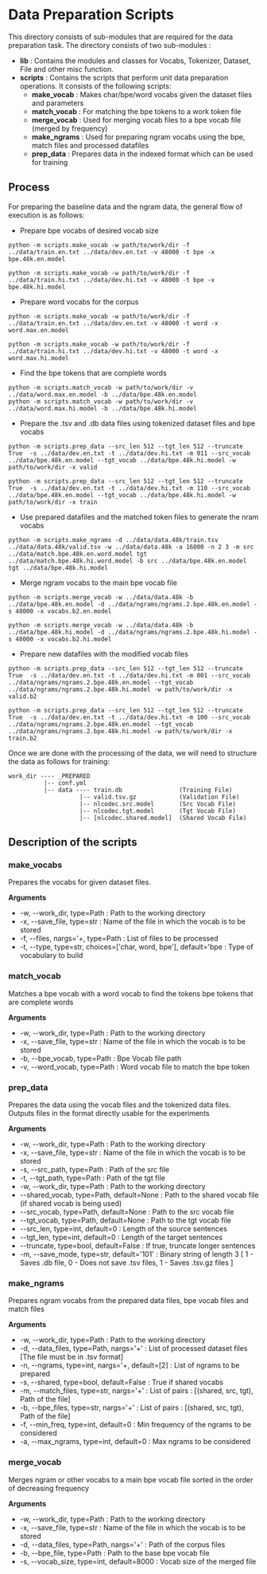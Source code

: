 # Data Preparation Scripts

This directory consists of sub-modules that are required for the data preparation task. The directory consists of two sub-modules : 
- **lib** : Contains the modules and classes for Vocabs, Tokenizer, Dataset, File and other misc function.
- **scripts** : Contains the scripts that perform unit data preparation operations. It consists of the following scripts:
  - **make_vocab** : Makes char/bpe/word vocabs given the dataset files and parameters
  - **match_vocab** : For matching the bpe tokens to a work token file
  - **merge_vocab** : Used for merging vocab files to a bpe vocab file (merged by frequency)
  - **make_ngrams** : Used for preparing ngram vocabs using the bpe, match files and processed datafiles
  - **prep_data** : Prepares data in the indexed format which can be used for training


## Process 

For preparing the baseline data and the ngram data, the general flow of execution is as follows:
- Prepare bpe vocabs of desired vocab size
```
python -m scripts.make_vocab -w path/to/work/dir -f ../data/train.en.txt ../data/dev.en.txt -v 48000 -t bpe -x bpe.48k.en.model

python -m scripts.make_vocab -w path/to/work/dir -f ../data/train.hi.txt ../data/dev.hi.txt -v 48000 -t bpe -x bpe.48k.hi.model
```
- Prepare word vocabs for the corpus
```
python -m scripts.make_vocab -w path/to/work/dir -f ../data/train.en.txt ../data/dev.en.txt -v 48000 -t word -x word.max.en.model

python -m scripts.make_vocab -w path/to/work/dir -f ../data/train.hi.txt ../data/dev.hi.txt -v 48000 -t word -x word.max.hi.model
```
- Find the bpe tokens that are complete words
```
python -m scripts.match_vocab -w path/to/work/dir -v ../data/word.max.en.model -b ../data/bpe.48k.en.model
python -m scripts.match_vocab -w path/to/work/dir -v ../data/word.max.hi.model -b ../data/bpe.48k.hi.model
```
- Prepare the .tsv and .db data files using tokenized dataset files and bpe vocabs
```
python -m scripts.prep_data --src_len 512 --tgt_len 512 --truncate True  -s ../data/dev.en.txt -t ../data/dev.hi.txt -m 011 --src_vocab ../data/bpe.48k.en.model --tgt_vocab ../data/bpe.48k.hi.model -w path/to/work/dir -x valid

python -m scripts.prep_data --src_len 512 --tgt_len 512 --truncate True  -s ../data/dev.en.txt -t ../data/dev.hi.txt -m 110 --src_vocab ../data/bpe.48k.en.model --tgt_vocab ../data/bpe.48k.hi.model -w path/to/work/dir -x train
```
- Use prepared datafiles and the matched token files to generate the nram vocabs
```
python -m scripts.make_ngrams -d ../data/data.48k/train.tsv ../data/data.48k/valid.tsv -w ../data/data.48k -a 16000 -n 2 3 -m src ../data/match.bpe.48k.en.word.model tgt ../data/match.bpe.48k.hi.word.model -b src ../data/bpe.48k.en.model tgt ../data/bpe.48k.hi.model
```
- Merge ngram vocabs to the main bpe vocab file
```
python -m scripts.merge_vocab -w ../data/data.48k -b ../data/bpe.48k.en.model -d ../data/ngrams/ngrams.2.bpe.48k.en.model -s 48000 -x vocabs.b2.en.model

python -m scripts.merge_vocab -w ../data/data.48k -b ../data/bpe.48k.hi.model -d ../data/ngrams/ngrams.2.bpe.48k.hi.model -s 48000 -x vocabs.b2.hi.model
```
- Prepare new datafiles with the modified vocab files
```
python -m scripts.prep_data --src_len 512 --tgt_len 512 --truncate True  -s ../data/dev.en.txt -t ../data/dev.hi.txt -m 001 --src_vocab ../data/ngrams/ngrams.2.bpe.48k.en.model --tgt_vocab ../data/ngrams/ngrams.2.bpe.48k.hi.model -w path/to/work/dir -x valid.b2

python -m scripts.prep_data --src_len 512 --tgt_len 512 --truncate True  -s ../data/dev.en.txt -t ../data/dev.hi.txt -m 100 --src_vocab ../data/ngrams/ngrams.2.bpe.48k.en.model --tgt_vocab ../data/ngrams/ngrams.2.bpe.48k.hi.model -w path/to/work/dir -x train.b2
```

Once we are done with the processing of the data, we will need to structure the data as follows for training:
```
work_dir ---- _PREPARED
          |-- conf.yml
          |-- data ---- train.db                (Training File)
                    |-- valid.tsv.gz            (Validation File)
                    |-- nlcodec.src.model       (Src Vocab File)
                    |-- nlcodec.tgt.model       (Tgt Vocab File)
                    |-- [nlcodec.shared.model]  (Shared Vocab File)
```

## Description of the scripts

### make_vocabs

Prepares the vocabs for given dataset files.

**Arguments**
- -w, --work_dir, type=Path : Path to the working directory
- -x, --save_file, type=str : Name of the file in which the vocab is to be stored
- -f, --files, nargs='+, type=Path : List of files to be processed
- -t, --type, type=str, choices=['char, word, bpe'], default='bpe : Type of vocabulary to build

### match_vocab

Matches a bpe vocab with a word vocab to find the tokens bpe tokens that are complete words

**Arguments**
- -w, --work_dir, type=Path : Path to the working directory
- -x, --save_file, type=str : Name of the file in which the vocab is to be stored
- -b, --bpe_vocab, type=Path : Bpe Vocab file path
- -v, --word_vocab, type=Path : Word vocab file to match the bpe token

### prep_data

Prepares the data using the vocab files and the tokenized data files. Outputs files in the format directly usable for the experiments

**Arguments**
- -w, --work_dir, type=Path : Path to the working directory
- -x, --save_file, type=str : Name of the file in which the vocab is to be stored
- -s, --src_path, type=Path : Path of the src file
- -t, --tgt_path, type=Path : Path of the tgt file
- -w, --work_dir, type=Path : Path to the working directory
- --shared_vocab, type=Path, default=None : Path to the shared vocab file (if shared vocab is being used)
- --src_vocab, type=Path, default=None : Path to the src vocab file
- --tgt_vocab, type=Path, default=None : Path to the tgt vocab file
- --src_len, type=int, default=0 : Length of the source sentences
- --tgt_len, type=int, default=0 : Length of the target sentences
- --truncate, type=bool, default=False : If true, truncate longer sentences
- -m, --save_mode, type=str, default='101' : Binary string of length 3 [ 1 - Saves .db file, 0 - Does not save .tsv files, 1 - Saves .tsv.gz files ]

### make_ngrams

Prepares ngram vocabs from the prepared data files, bpe vocab files and match files

**Arguments**
- -w, --work_dir, type=Path : Path to the working directory
- -d, --data_files, type=Path, nargs='+' : List of processed dataset files [The file must be in .tsv format]
- -n, --ngrams, type=int, nargs='+, default=[2] : List of ngrams to be prepared
- -s, --shared, type=bool, default=False : True if shared vocabs
- -m, --match_files, type=str, nargs='+' : List of pairs : [(shared, src, tgt), Path of the file]
- -b, --bpe_files, type=str, nargs='+' : List of pairs : [(shared, src, tgt), Path of the file]    
- -f, --min_freq, type=int, default=0 : Min frequency of the ngrams to be considered
- -a, --max_ngrams, type=int, default=0 : Max ngrams to be considered

### merge_vocab

Merges ngram or other vocabs to a main bpe vocab file sorted in the order of decreasing frequency

**Arguments**
- -w, --work_dir, type=Path : Path to the working directory
- -x, --save_file, type=str : Name of the file in which the vocab is to be stored
- -d, --data_files, type=Path, nargs='+' : Path of the corpus files
- -b, --bpe_file, type=Path : Path to the base bpe vocab file
- -s, --vocab_size, type=int, default=8000 : Vocab size of the merged file
